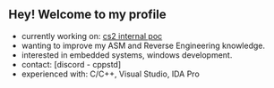 

## Hey! Welcome to my profile

- currently working on: <a href=https://github.com/1vrx/cs2int>cs2 internal poc</a>
- wanting to improve my ASM and Reverse Engineering knowledge.  
- interested in embedded systems, windows development. 
- contact: [discord - cppstd]
- experienced with: C/C++, Visual Studio, IDA Pro



